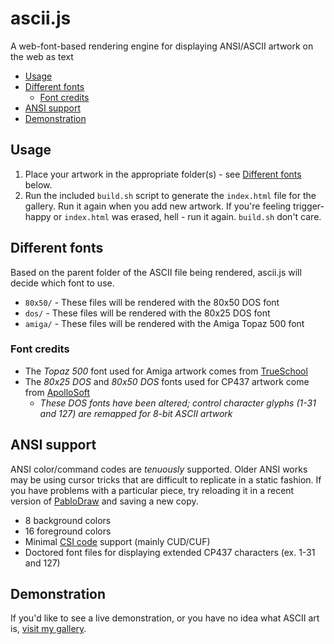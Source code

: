 # ascii.js

A web-font-based rendering engine for displaying ANSI/ASCII artwork on the web as text

* [Usage](#usage)
* [Different fonts](#different-fonts)
  * [Font credits](#font-credits)
* [ANSI support](#ansi-support)
* [Demonstration](#demonstration)

## Usage

1. Place your artwork in the appropriate folder(s) - see [Different fonts](#different-fonts) below.
2. Run the included `build.sh` script to generate the `index.html` file for the gallery. Run it again when you add new artwork. If you're feeling trigger-happy or `index.html` was erased, hell - run it again. `build.sh` don't care.

## Different fonts

Based on the parent folder of the ASCII file being rendered, ascii.js will decide which font to use.

* `80x50/` - These files will be rendered with the 80x50 DOS font
* `dos/` - These files will be rendered with the 80x25 DOS font
* `amiga/` - These files will be rendered with the Amiga Topaz 500 font

### Font credits

* The *Topaz 500* font used for Amiga artwork comes from [TrueSchool](http://trueschool.se)
* The *80x25 DOS* and *80x50 DOS* fonts used for CP437 artwork come from [ApolloSoft](http://www.apollosoft.de/ASCII/indexen.htm)
  * *These DOS fonts have been altered; control character glyphs (1-31 and 127) are remapped for 8-bit ASCII artwork*

## ANSI support

ANSI color/command codes are *tenuously* supported. Older ANSI works may be using cursor tricks that are difficult to replicate in a static fashion. If you have problems with a particular piece, try reloading it in a recent version of [PabloDraw](http://picoe.ca) and saving a new copy.

* 8 background colors
* 16 foreground colors
* Minimal [CSI code](https://en.wikipedia.org/wiki/ANSI_escape_code#CSI_codes) support (mainly CUD/CUF)
* Doctored font files for displaying extended CP437 characters (ex. 1-31 and 127)

## Demonstration

If you'd like to see a live demonstration, or you have no idea what ASCII art is, [visit my gallery](http://oddnetwork.org/ascii/).
